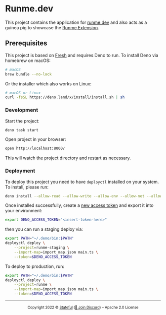 # Runme.dev

This project contains the application for [runme.dev](https://runme.dev) and also acts as a guinea pig to showcase the [Runme Extension](https://marketplace.visualstudio.com/items?itemName=stateful.runme).

## Prerequisites

This project is based on [Fresh](https://fresh.deno.dev/) and requires Deno to run. To install Deno via homebrew on macOS:

```sh
# macOS
brew bundle --no-lock
```

Or the installer which also works on Linux:

```sh
# macOS or Linux
curl -fsSL https://deno.land/x/install/install.sh | sh
```

### Development

Start the project:

```sh { background=true }
deno task start
```

Open project in your browser:

```sh { interactive=false }
open http://localhost:8000/
```

This will watch the project directory and restart as necessary.

### Deployment

To deploy this project you need to have `deployctl` installed on your system. To install, please run:

```sh
deno install --allow-read --allow-write --allow-env --allow-net --allow-run --no-check -r -f https://deno.land/x/deploy/deployctl.ts
```

Once installed successfully, create a [new access token](https://dash.deno.com/account#access-tokens) and export it into your environment:

```sh
export DENO_ACCESS_TOKEN="<insert-token-here>"
```

then you can run a staging deploy via:


```sh
export PATH="~/.deno/bin:$PATH"
deployctl deploy \
    --project=runme-staging \
    --import-map=import_map.json main.ts \
    --token=$DENO_ACCESS_TOKEN
```

To deploy to production, run:

```sh
export PATH="~/.deno/bin:$PATH"
deployctl deploy \
    --project=runme \
    --import-map=import_map.json main.ts \
    --token=$DENO_ACCESS_TOKEN
```

---

<p align="center"><small>Copyright 2022 © <a href="https://stateful.com/">Stateful</a> (<a href="https://discord.gg/BQm8zRCBUY">💬 Join Discord</a>) – Apache 2.0 License</small> </p>
